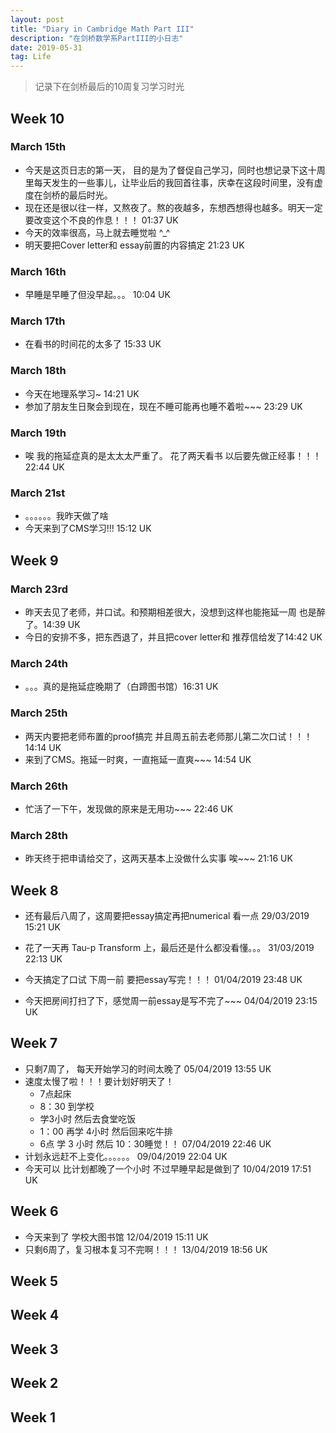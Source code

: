 ```yaml
---
layout: post
title: "Diary in Cambridge Math Part III"
description: "在剑桥数学系PartIII的小日志"
date: 2019-05-31
tag: Life
---
```


> 记录下在剑桥最后的10周复习学习时光

## Week 10  

### March 15th  

* 今天是这页日志的第一天， 目的是为了督促自己学习，同时也想记录下这十周里每天发生的一些事儿，让毕业后的我回首往事，庆幸在这段时间里，没有虚度在剑桥的最后时光。  
* 现在还是很以往一样，又熬夜了。熬的夜越多，东想西想得也越多。明天一定要改变这个不良的作息！！！ 01:37 UK  
* 今天的效率很高，马上就去睡觉啦 ^_^  
* 明天要把Cover letter和 essay前置的内容搞定 21:23 UK  

### March 16th  

* 早睡是早睡了但没早起。。。 10:04 UK  

### March 17th  
 
* 在看书的时间花的太多了 15:33 UK  

### March 18th  

* 今天在地理系学习~ 14:21 UK  
* 参加了朋友生日聚会到现在，现在不睡可能再也睡不着啦~~~ 23:29 UK  

### March 19th  

* 唉 我的拖延症真的是太太太严重了。 花了两天看书 以后要先做正经事！！！ 22:44 UK  

### March 21st  

* 。。。。。。我昨天做了啥
* 今天来到了CMS学习!!! 15:12 UK  


## Week 9 

### March 23rd  

* 昨天去见了老师，并口试。和预期相差很大，没想到这样也能拖延一周 也是醉了。14:39 UK  
* 今日的安排不多，把东西退了，并且把cover letter和 推荐信给发了14:42 UK  

### March 24th  

* 。。。真的是拖延症晚期了（白蹄图书馆）16:31 UK  

### March 25th  

* 两天内要把老师布置的proof搞完 并且周五前去老师那儿第二次口试！！！14:14 UK  
* 来到了CMS。拖延一时爽，一直拖延一直爽~~~ 14:54 UK  

### March 26th  

* 忙活了一下午，发现做的原来是无用功~~~ 22:46 UK  

### March 28th  

* 昨天终于把申请给交了，这两天基本上没做什么实事 唉~~~ 21:16 UK  

## Week 8   

* 还有最后八周了，这周要把essay搞定再把numerical 看一点 29/03/2019 15:21 UK  

* 花了一天再 Tau-p Transform 上，最后还是什么都没看懂。。。 31/03/2019 22:13 UK  

* 今天搞定了口试 下周一前 要把essay写完！！！ 01/04/2019 23:48 UK  

* 今天把房间打扫了下，感觉周一前essay是写不完了~~~ 04/04/2019 23:15 UK  

## Week 7

* 只剩7周了， 每天开始学习的时间太晚了 05/04/2019 13:55 UK  
* 速度太慢了啦！！！要计划好明天了！  
    - 7点起床  
    - 8：30 到学校  
    - 学3小时 然后去食堂吃饭  
    - 1：00 再学 4小时 然后回来吃牛排  
    - 6点 学 3 小时 然后 10：30睡觉！！ 07/04/2019 22:46 UK  
* 计划永远赶不上变化。。。。。。 09/04/2019 22:04 UK  
* 今天可以 比计划都晚了一个小时 不过早睡早起是做到了 10/04/2019 17:51 UK  

## Week 6  

* 今天来到了 学校大图书馆 12/04/2019 15:11 UK  
* 只剩6周了，复习根本复习不完啊！！！ 13/04/2019 18:56 UK  

## Week 5  


## Week 4  


## Week 3  


## Week 2  


## Week 1  



